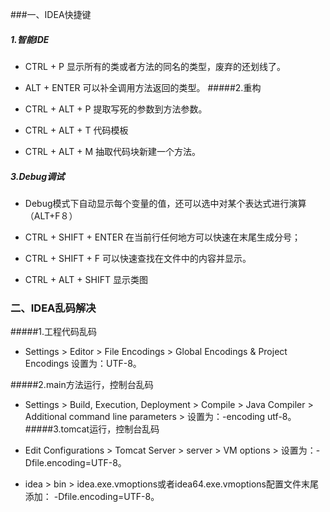 ###一、IDEA快捷键
##### 1.智能IDE
* CTRL + P 显示所有的类或者方法的同名的类型，废弃的还划线了。

* ALT + ENTER 可以补全调用方法返回的类型。
#####2.重构
* CTRL + ALT + P 提取写死的参数到方法参数。
* CTRL + ALT + T 代码模板
* CTRL + ALT + M 抽取代码块新建一个方法。
##### 3.Debug调试
* Debug模式下自动显示每个变量的值，还可以选中对某个表达式进行演算（ALT+F８）
* CTRL + SHIFT + ENTER 在当前行任何地方可以快速在末尾生成分号；
* CTRL + SHIFT + F 可以快速查找在文件中的内容并显示。

* CTRL + ALT + SHIFT 显示类图



### 二、IDEA乱码解决
#####1.工程代码乱码 
* Settings > Editor > File Encodings > Global Encodings & Project Encodings 
 设置为：UTF-8。
  
#####2.main方法运行，控制台乱码
 * Settings > Build, Execution, Deployment > Compile > Java Compiler > Additional command line parameters > 
 设置为：-encoding utf-8。
#####3.tomcat运行，控制台乱码
 * Edit Configurations > Tomcat Server > server > VM options > 
 设置为：-Dfile.encoding=UTF-8。
  
  * idea > bin > idea.exe.vmoptions或者idea64.exe.vmoptions配置文件末尾添加：
  -Dfile.encoding=UTF-8。